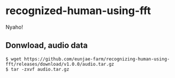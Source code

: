 # recognized-human-using-fft
Nyaho!

## Donwload, audio data

```
$ wget https://github.com/eunjae-farm/recognizing-human-using-fft/releases/download/v1.0.0/audio.tar.gz
$ tar -zxvf audio.tar.gz
```
